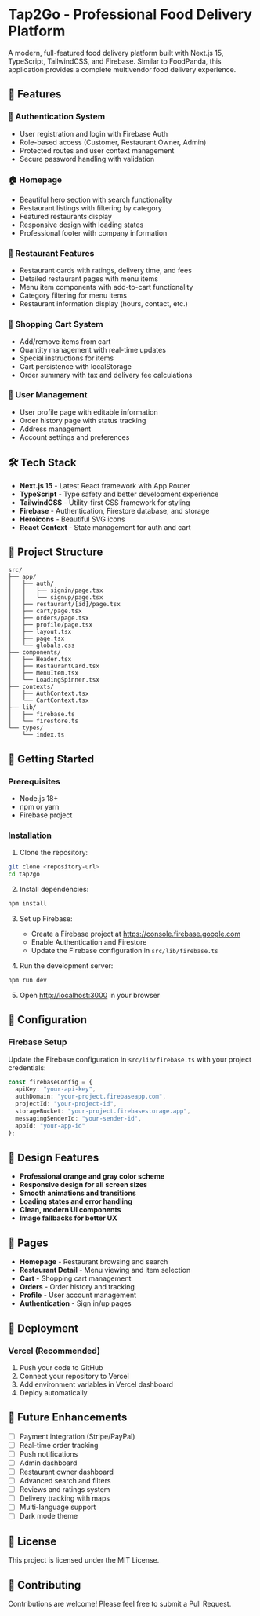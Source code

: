 # Tap2Go - Professional Food Delivery Platform

A modern, full-featured food delivery platform built with Next.js 15, TypeScript, TailwindCSS, and Firebase. Similar to FoodPanda, this application provides a complete multivendor food delivery experience.

## 🚀 Features

### 🔐 Authentication System
- User registration and login with Firebase Auth
- Role-based access (Customer, Restaurant Owner, Admin)
- Protected routes and user context management
- Secure password handling with validation

### 🏠 Homepage
- Beautiful hero section with search functionality
- Restaurant listings with filtering by category
- Featured restaurants display
- Responsive design with loading states
- Professional footer with company information

### 🍕 Restaurant Features
- Restaurant cards with ratings, delivery time, and fees
- Detailed restaurant pages with menu items
- Menu item components with add-to-cart functionality
- Category filtering for menu items
- Restaurant information display (hours, contact, etc.)

### 🛒 Shopping Cart System
- Add/remove items from cart
- Quantity management with real-time updates
- Special instructions for items
- Cart persistence with localStorage
- Order summary with tax and delivery fee calculations

### 👤 User Management
- User profile page with editable information
- Order history page with status tracking
- Address management
- Account settings and preferences

## 🛠️ Tech Stack

- **Next.js 15** - Latest React framework with App Router
- **TypeScript** - Type safety and better development experience
- **TailwindCSS** - Utility-first CSS framework for styling
- **Firebase** - Authentication, Firestore database, and storage
- **Heroicons** - Beautiful SVG icons
- **React Context** - State management for auth and cart

## 📁 Project Structure

```
src/
├── app/
│   ├── auth/
│   │   ├── signin/page.tsx
│   │   └── signup/page.tsx
│   ├── restaurant/[id]/page.tsx
│   ├── cart/page.tsx
│   ├── orders/page.tsx
│   ├── profile/page.tsx
│   ├── layout.tsx
│   ├── page.tsx
│   └── globals.css
├── components/
│   ├── Header.tsx
│   ├── RestaurantCard.tsx
│   ├── MenuItem.tsx
│   └── LoadingSpinner.tsx
├── contexts/
│   ├── AuthContext.tsx
│   └── CartContext.tsx
├── lib/
│   ├── firebase.ts
│   └── firestore.ts
└── types/
    └── index.ts
```

## 🚀 Getting Started

### Prerequisites
- Node.js 18+
- npm or yarn
- Firebase project

### Installation

1. Clone the repository:
```bash
git clone <repository-url>
cd tap2go
```

2. Install dependencies:
```bash
npm install
```

3. Set up Firebase:
   - Create a Firebase project at https://console.firebase.google.com
   - Enable Authentication and Firestore
   - Update the Firebase configuration in `src/lib/firebase.ts`

4. Run the development server:
```bash
npm run dev
```

5. Open [http://localhost:3000](http://localhost:3000) in your browser

## 🔧 Configuration

### Firebase Setup
Update the Firebase configuration in `src/lib/firebase.ts` with your project credentials:

```typescript
const firebaseConfig = {
  apiKey: "your-api-key",
  authDomain: "your-project.firebaseapp.com",
  projectId: "your-project-id",
  storageBucket: "your-project.firebasestorage.app",
  messagingSenderId: "your-sender-id",
  appId: "your-app-id"
};
```

## 🎨 Design Features

- **Professional orange and gray color scheme**
- **Responsive design for all screen sizes**
- **Smooth animations and transitions**
- **Loading states and error handling**
- **Clean, modern UI components**
- **Image fallbacks for better UX**

## 📱 Pages

- **Homepage** - Restaurant browsing and search
- **Restaurant Detail** - Menu viewing and item selection
- **Cart** - Shopping cart management
- **Orders** - Order history and tracking
- **Profile** - User account management
- **Authentication** - Sign in/up pages

## 🚀 Deployment

### Vercel (Recommended)
1. Push your code to GitHub
2. Connect your repository to Vercel
3. Add environment variables in Vercel dashboard
4. Deploy automatically

## 🔮 Future Enhancements

- [ ] Payment integration (Stripe/PayPal)
- [ ] Real-time order tracking
- [ ] Push notifications
- [ ] Admin dashboard
- [ ] Restaurant owner dashboard
- [ ] Advanced search and filters
- [ ] Reviews and ratings system
- [ ] Delivery tracking with maps
- [ ] Multi-language support
- [ ] Dark mode theme

## 📄 License

This project is licensed under the MIT License.

## 🤝 Contributing

Contributions are welcome! Please feel free to submit a Pull Request.
